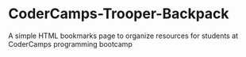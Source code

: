 CoderCamps-Trooper-Backpack
===========================

A simple HTML bookmarks page to organize resources for students at CoderCamps programming bootcamp

